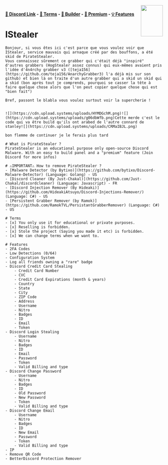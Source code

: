 <img src="https://fr.openfoodfacts.org/images/products/762/230/007/5194/front_fr.25.full.jpg" align="right" width="70" height="100" />

#### [🔗 Discord Link](https://discord.gg/fdp) - [📖 Terms](https://github.com/Stanley-GF/PirateStealer#terms) - [🔨 Builder](https://piratestealer.ru/) - [💎 Premium](https://discord.gg/fdp) - [💡 Features](https://github.com/Stanley-GF/PirateStealer#features)

# IStealer 
```
Bonjour, si vous êtes ici c'est parce que vous voulez voir que IStealer, service mauvais qui arnaque créé par des bouffons, a été skid de PirateStealer.
Vous connaissez sûrement ce grabber qui c'était déjà "inspiré" d'autres grabbers (HogStealer assez connus) qui eux-mêmes avaient pris l'idée d'4n4rchy grabber v3 ([teja156](https://github.com/teja156/AnarchyGrabber3) l'a déjà mis sur son github) et bien là on traite d'un autre grabber qui a skid un skid qui a skid (bon après tout je comprends, pourquoi se casser la tête à faire quelque chose alors que l'on peut copier quelque chose qui est "bien fait")
```
	Bref, passont le blabla vous voulez surtout voir la supercherie !
```

![](https://cdn.upload.systems/uploads/HYMDGchM.png)![](https://cdn.upload.systems/uploads/g06dbWfb.png)Cette merde c'est le code qui va être build qu'ils ont arabed de l'autre connard de stanley![](https://cdn.upload.systems/uploads/CRMaIBJL.png)

bon flemme de continuer je le ferais plus tard

# What is PirateStealer ? 
PirateStealer is an educational purpose only open-source Discord Malware. With an easy to build panel and a "premium" feature (Join Discord for more infos) 

# ⚠IMPORTANT⚠ How to remove PirateStealer ? 
- [Malware Detector (by Bytixo)](https://github.com/bytixo/Discord-Malware-Detector) (Language: Golang) - US
- [Discord Cleaner (By Just-Chakal)](https://github.com/Just-Chakal/discordcleaner) (Language: Javascript) - FR
- [Discord Injection Remover (By Hideaki)](https://github.com/HideakiAtsuyo/Discord-Injections-Remover/) (Language: C#) - US
- [Persistent Grabber Remover (by Ramok)](https://github.com/RamokTVL/PersistantGrabberRemover) (Language: C#) - US

# Terms
- [x] You only use it for educational or private purposes.
- [x] Reselling is forbidden.
- [x] Stole the project (Saying you made it etc) is forbidden.
- [x] We can change terms when we want to.

# Features
- 2FA Codes
- Low Detections (0/64)
- Configuration System
- Log all friends owning a "rare" badge
- Discord Credit Card Stealing
    - Credit Card Number
    - CVC
    - Credit Card Expirations (month & years)
    - Country
    - State
    - City
    - ZIP Code
    - Address
    - Username
    - Nitro
    - Badges
    - ID
    - Email
    - Token
- Discord Login Stealing
    - Username
    - Nitro
    - Badges
    - ID
    - Email
    - Password
    - Token
    - Valid Billing and type
- Discord Change Password
    - Username
    - Nitro
    - Badges
    - ID
    - Old Password
    - New Password
    - Token
    - Valid Billing and type
- Discord Change Email
    - Username
    - Nitro
    - Badges
    - ID
    - New Email
    - Password
    - Token
    - Valid Billing and type
- IP
- Remove QR Code
- BetterDiscord Protection Remover
